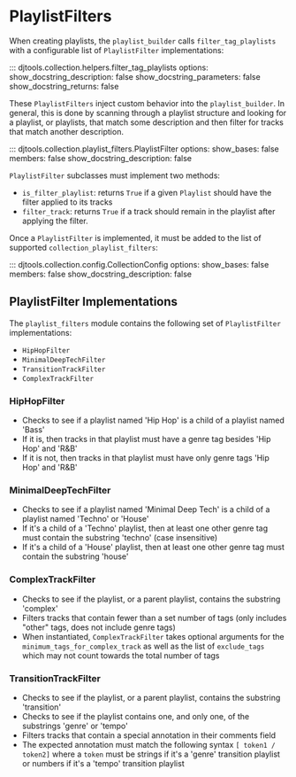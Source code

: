 # PlaylistFilters

When creating playlists, the `playlist_builder` calls `filter_tag_playlists` with a configurable list of `PlaylistFilter` implementations:

::: djtools.collection.helpers.filter_tag_playlists
    options:
        show_docstring_description: false
        show_docstring_parameters: false
        show_docstring_returns: false

These `PlaylistFilters` inject custom behavior into the `playlist_builder`. In general, this is done by scanning through a playlist structure and looking for a playlist, or playlists, that match some description and then filter for tracks that match another description.

::: djtools.collection.playlist_filters.PlaylistFilter
    options:
        show_bases: false
        members: false
        show_docstring_description: false

`PlaylistFilter` subclasses must implement two methods:

- `is_filter_playlist`: returns `True` if a given `Playlist` should have the filter applied to its tracks
- `filter_track`: returns `True` if a track should remain in the playlist after applying the filter.

Once a `PlaylistFilter` is implemented, it must be added to the list of supported `collection_playlist_filters`:

::: djtools.collection.config.CollectionConfig
    options:
        show_bases: false
        members: false
        show_docstring_description: false


## PlaylistFilter Implementations

The `playlist_filters` module contains the following set of `PlaylistFilter` implementations:
- `HipHopFilter`
- `MinimalDeepTechFilter`
- `TransitionTrackFilter`
- `ComplexTrackFilter`

### HipHopFilter
- Checks to see if a playlist named 'Hip Hop' is a child of a playlist named 'Bass'
- If it is, then tracks in that playlist must have a genre tag besides 'Hip Hop' and 'R&B'
- If it is not, then tracks in that playlist must have only genre tags 'Hip Hop' and 'R&B'

### MinimalDeepTechFilter
- Checks to see if a playlist named 'Minimal Deep Tech' is a child of a playlist named 'Techno' or 'House'
- If it's a child of a 'Techno' playlist, then at least one other genre tag must contain the substring 'techno' (case insensitive)
- If it's a child of a 'House' playlist, then at least one other genre tag must contain the substring 'house'

### ComplexTrackFilter
- Checks to see if the playlist, or a parent playlist, contains the substring 'complex' 
- Filters tracks that contain fewer than a set number of tags (only includes "other" tags, does not include genre tags)
- When instantiated, `ComplexTrackFilter` takes optional arguments for the `minimum_tags_for_complex_track` as well as the list of `exclude_tags` which may not count towards the total number of tags

### TransitionTrackFilter
- Checks to see if the playlist, or a parent playlist, contains the substring 'transition' 
- Checks to see if the playlist contains one, and only one, of the substrings 'genre' or 'tempo'
- Filters tracks that contain a special annotation in their comments field
- The expected annotation must match the following syntax `[ token1 / token2]` where a `token` must be strings if it's a 'genre' transition playlist or numbers if it's a 'tempo' transition playlist
